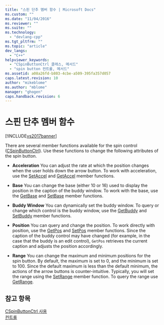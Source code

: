 ```yaml
---
title: "스핀 단추 멤버 함수 | Microsoft Docs"
ms.custom: ""
ms.date: "11/04/2016"
ms.reviewer: ""
ms.suite: ""
ms.technology: 
  - "devlang-cpp"
ms.tgt_pltfrm: ""
ms.topic: "article"
dev_langs: 
  - "C++"
helpviewer_keywords: 
  - "CSpinButtonCtrl 클래스, 메서드"
  - "spin button 컨트롤, 메서드"
ms.assetid: a08a26fd-b803-4cbe-a509-395fa357d057
caps.latest.revision: 10
author: "mikeblome"
ms.author: "mblome"
manager: "ghogen"
caps.handback.revision: 6
---
```

# 스핀 단추 멤버 함수
[!INCLUDE[vs2017banner](../assembler/inline/includes/vs2017banner.md)]

There are several member functions available for the spin control \([CSpinButtonCtrl](../mfc/reference/cspinbuttonctrl-class.md)\).  Use these functions to change the following attributes of the spin button.  
  
-   **Acceleration** You can adjust the rate at which the position changes when the user holds down the arrow button.  To work with acceleration, use the [SetAccel](../Topic/CSpinButtonCtrl::SetAccel.md) and [GetAccel](../Topic/CSpinButtonCtrl::GetAccel.md) member functions.  
  
-   **Base** You can change the base \(either 10 or 16\) used to display the position in the caption of the buddy window.  To work with the base, use the [GetBase](../Topic/CSpinButtonCtrl::GetBase.md) and [SetBase](../Topic/CSpinButtonCtrl::SetBase.md) member functions.  
  
-   **Buddy Window** You can dynamically set the buddy window.  To query or change which control is the buddy window, use the [GetBuddy](../Topic/CSpinButtonCtrl::GetBuddy.md) and [SetBuddy](../Topic/CSpinButtonCtrl::SetBuddy.md) member functions.  
  
-   **Position** You can query and change the position.  To work directly with position, use the [GetPos](../Topic/CSpinButtonCtrl::GetPos.md) and [SetPos](../Topic/CSpinButtonCtrl::SetPos.md) member functions.  Since the caption of the buddy control may have changed \(for example, in the case that the buddy is an edit control\), `GetPos` retrieves the current caption and adjusts the position accordingly.  
  
-   **Range** You can change the maximum and minimum positions for the spin button.  By default, the maximum is set to 0, and the minimum is set to 100.  Since the default maximum is less than the default minimum, the actions of the arrow buttons is counter\-intuitive.  Typically, you will set the range using the [SetRange](../Topic/CSpinButtonCtrl::SetRange.md) member function.  To query the range use [GetRange](../Topic/CSpinButtonCtrl::GetRange.md).  
  
## 참고 항목  
 [CSpinButtonCtrl 사용](../mfc/using-cspinbuttonctrl.md)   
 [컨트롤](../mfc/controls-mfc.md)